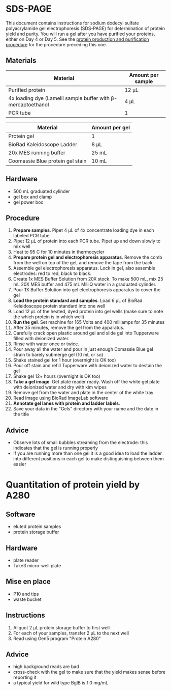 # SDS-PAGE

This document contains instructions for sodium dodecyl sulfate polyacrylamide gel electrophoresis (SDS-PAGE) for determination of protein yield and purity. You will run a gel after you have purified your proteins, either on Day 4 or Day 5. See the [protein production and purification procedure](https://github.com/dacarlin/bagel-protocol/blob/master/protein_production.md) for the procedure preceding this one.

## Materials

Material | Amount per sample
-------------|-----------
Purified protein | 12 µL
4x loading dye (Lamelli sample buffer with β-mercaptoethanol | 4 µL
PCR tube | 1

Material | Amount per gel
----------|------------
Protein gel | 1
BioRad Kaleidoscope Ladder | 8 µL
20x MES running buffer | 25 mL
Coomassie Blue protein gel stain | 10 mL

## Hardware

+ 500 mL graduated cylinder
+ gel box and clamp  
+ gel power box

## Procedure

1. **Prepare samples**. Pipet 4 µL of 4x concentrate loading dye in each labeled PCR tube
2. Pipet 12 µL of protein into each PCR tube. Pipet up and down slowly to mix well
3. Heat to 95 C for 10 minutes in thermocycler
4. **Prepare protein gel and electrophoresis apparatus**. Remove the comb from the well on top of the gel, and remove the tape from the back.
5. Assemble gel electrophoresis apparatus. Lock in gel, also assemble electrodes: red to red, black to black.
6. Create 1x MES Buffer Solution from 20X stock. To make 500 mL, mix 25 mL 20X MES buffer and 475 mL MilliQ water in a graduated cylinder.
7. Pour 1X Buffer Solution into gel electrophoresis apparatus to cover the gel
8. **Load the protein standard and samples**. Load 6 µL of BioRad Keleidoscope protein standard into one well
9. Load 12 µL of the heated, dyed protein into gel wells (make sure to note the which protein is in which well)
10. **Run the gel**. Set machine for 165 Volts and 400 milliamps for 35 minutes
12. After 35 minutes, remove the gel from the apparatus.
13. Carefully crack open plastic around gel and slide gel into Tupperware filled with deionized water.
14. Rinse with water once or twice.
15. Pour away all the water and pour in just enough Comassie Blue gel strain to barely submerge gel (10 mL or so)
14. Shake stained gel for 1 hour (overnight is OK too)
15. Pour off stain and refill Tupperware with deionized water to destain the gel
16. Shake gel 12+ hours (overnight is OK too)
17. **Take a gel image**. Get plate reader ready. Wash off the white gel plate with deionized water and dry with kim wipes
19. Remove gel from the water and plate in the center of the white tray
20. Read image using BioRad ImageLab software
21. **Annotate gel lanes with protein and ladder labels**.
21. Save your data in the "Gels" directory with your name and the date in the title

## Advice

+ Observe lots of small bubbles streaming from the electrode: this indicates that the gel is running properly
+ If you are running more than one gel it is a good idea to load the ladder into different positions in each gel to make distinguishing between them easier

# Quantitation of protein yield by A280

## Software

+ eluted protein samples
+ protein storage buffer

## Hardware

+ plate reader
+ Take3 micro-well plate

## Mise en place

+ P10 and tips
+ waste bucket

## Instructions

1. Aliquot 2 µL protein storage buffer to first well
1. For each of your samples, transfer 2 µL to the next well
1. Read using Gen5 program "Protein A280"

## Advice 

+ high background reads are bad
+ cross-check with the gel to make sure that the yield makes sense before reporting it
+ a typical yield for wild type BglB is 1.0 mg/mL
